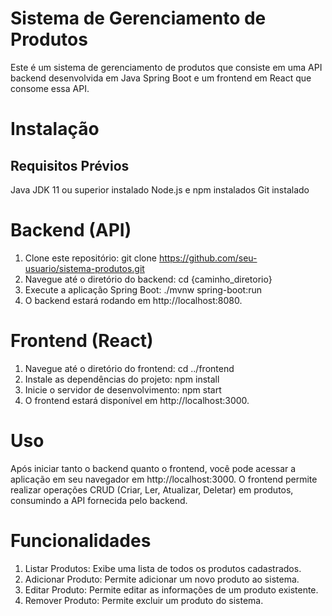 # Sistema de Gerenciamento de Produtos
Este é um sistema de gerenciamento de produtos que consiste em uma API backend desenvolvida em Java Spring Boot e um frontend em React que consome essa API.

# Instalação
## Requisitos Prévios
Java JDK 11 ou superior instalado
Node.js e npm instalados
Git instalado

# Backend (API)
1. Clone este repositório:
   git clone https://github.com/seu-usuario/sistema-produtos.git
2. Navegue até o diretório do backend:
   cd {caminho_diretorio}
3. Execute a aplicação Spring Boot:
   ./mvnw spring-boot:run
4. O backend estará rodando em http://localhost:8080.

# Frontend (React)

1. Navegue até o diretório do frontend:
   cd ../frontend
2. Instale as dependências do projeto:
   npm install
3. Inicie o servidor de desenvolvimento:
   npm start
4. O frontend estará disponível em http://localhost:3000.

# Uso

Após iniciar tanto o backend quanto o frontend, você pode acessar a aplicação em seu navegador em http://localhost:3000. O frontend permite realizar operações CRUD (Criar, Ler, Atualizar, Deletar) em produtos, consumindo a API fornecida pelo backend.

# Funcionalidades

1. Listar Produtos: Exibe uma lista de todos os produtos cadastrados.
2. Adicionar Produto: Permite adicionar um novo produto ao sistema.
3. Editar Produto: Permite editar as informações de um produto existente.
4. Remover Produto: Permite excluir um produto do sistema.
